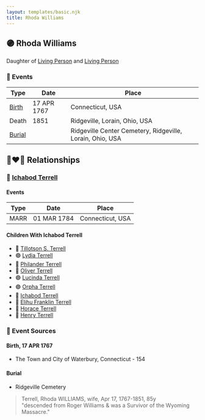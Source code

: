 ```yaml
---
layout: templates/basic.njk
title: Rhoda Williams
---
```

## 🟣 Rhoda Williams

Daughter of [Living Person](/people/5/55971024) and [Living Person](/people/6/62871690)

### 📆 Events

Type | Date | Place
------ | ------ | ------
[Birth](#event-0) | 17 APR 1767 | Connecticut, USA
Death | 1851 | Ridgeville, Lorain, Ohio, USA
[Burial](#event-2) |  | Ridgeville Center Cemetery, Ridgeville, Lorain, Ohio, USA

## 👩‍❤️‍👨 Relationships

### 🔵 [Ichabod Terrell](/people/6/66420816)

#### Events

Type | Date | Place
------ | ------ | ------
MARR | 01 MAR 1784 | Connecticut, USA
#### Children With Ichabod Terrell
* 🔵 [Tillotson S. Terrell](/people/2/25548435)
* 🟣 [Lydia Terrell](/people/8/84586144)
* 🔵 [Philander Terrell](/people/2/24198270)
* 🔵 [Oliver Terrell](/people/6/67228756)
* 🟣 [Lucinda Terrell](/people/4/4141148)
* 🟣 [Orpha Terrell](/people/6/62971808)
* 🔵 [Ichabod Terrell](/people/8/85336048)
* 🔵 [Elihu Franklin Terrell](/people/8/86596293)
* 🔵 [Horace Terrell](/people/4/43136442)
* 🔵 [Henry Terrell](/people/6/6534130)
### 📰 Event Sources

#### <a id="event-0"></a> Birth, 17 APR 1767
* The Town and City of Waterbury, Connecticut  - 154

#### <a id="event-2"></a> Burial
* Ridgeville Cemetery
>   
  > Terrell, Rhoda WILLIAMS, wife, Apr 17, 1767-1851, 85y  
  > "descended from Roger Williams & was a Survivor of the Wyoming Massacre."
